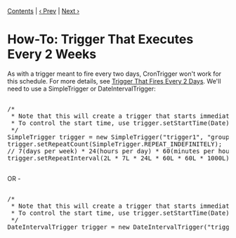 <div class="secNavPanel"><a href=".">Contents</a> | <a href="WeeklyTrigger">&lsaquo;&nbsp;Prev</a> | <a href="MonthlyTrigger">Next&nbsp;&rsaquo;</a></div>





# How-To: Trigger That Executes Every 2 Weeks

As with a trigger meant to fire every two days, CronTrigger won't work for this schedule. For more details, see <a href="BiDailyTrigger">Trigger That Fires Every 2 Days</a>. We'll need to use a SimpleTrigger or DateIntervalTrigger:


<pre>

/* 
 * Note that this will create a trigger that starts immediately.
 * To control the start time, use trigger.setStartTime(Date)
 */
SimpleTrigger trigger = new SimpleTrigger("trigger1", "group1");
trigger.setRepeatCount(SimpleTrigger.REPEAT_INDEFINITELY);
// 7(days per week) * 24(hours per day) * 60(minutes per hour) * 60(seconds per minute) * 1000(milliseconds per second)
trigger.setRepeatInterval(2L * 7L * 24L * 60L * 60L * 1000L);

</pre>


OR -


<pre>

/* 
 * Note that this will create a trigger that starts immediately.
 * To control the start time, use trigger.setStartTime(Date)
 */
DateIntervalTrigger trigger = new DateIntervalTrigger("trigger1", "group1", DateIntervalTrigger.IntervalUnit.WEEK, 2);

</pre>





